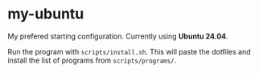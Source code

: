 # my-ubuntu

My prefered starting configuration. Currently using **Ubuntu 24.04**.

Run the program with `scripts/install.sh`. This will paste the dotfiles and install the list of programs from `scripts/programs/`.

